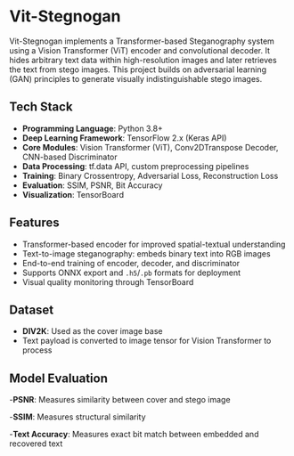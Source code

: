 # Vit-Stegnogan

Vit-Stegnogan implements a Transformer-based Steganography system using a Vision Transformer (ViT) encoder and convolutional decoder. It hides arbitrary text data within high-resolution images and later retrieves the text from stego images. This project builds on adversarial learning (GAN) principles to generate visually indistinguishable stego images.

## Tech Stack

- **Programming Language**: Python 3.8+
- **Deep Learning Framework**: TensorFlow 2.x (Keras API)
- **Core Modules**: Vision Transformer (ViT), Conv2DTranspose Decoder, CNN-based Discriminator
- **Data Processing**: tf.data API, custom preprocessing pipelines
- **Training**: Binary Crossentropy, Adversarial Loss, Reconstruction Loss
- **Evaluation**: SSIM, PSNR, Bit Accuracy
- **Visualization**: TensorBoard

## Features

- Transformer-based encoder for improved spatial-textual understanding
- Text-to-image steganography: embeds binary text into RGB images
- End-to-end training of encoder, decoder, and discriminator
- Supports ONNX export and `.h5`/`.pb` formats for deployment
- Visual quality monitoring through TensorBoard


## Dataset

- **DIV2K**: Used as the cover image base
- Text payload is converted to image tensor for Vision Transformer to process

## Model Evaluation
-**PSNR**: Measures similarity between cover and stego image

-**SSIM**: Measures structural similarity

-**Text Accuracy**: Measures exact bit match between embedded and recovered text
